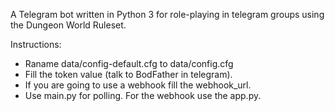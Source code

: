 A Telegram bot written in Python 3 for role-playing in telegram groups using the Dungeon World Ruleset.

Instructions:
- Raname data/config-default.cfg to data/config.cfg
- Fill the token value (talk to BodFather in telegram).
- If you are going to use a webhook fill the webhook_url.
- Use main.py for polling. For the webhook use the app.py.
